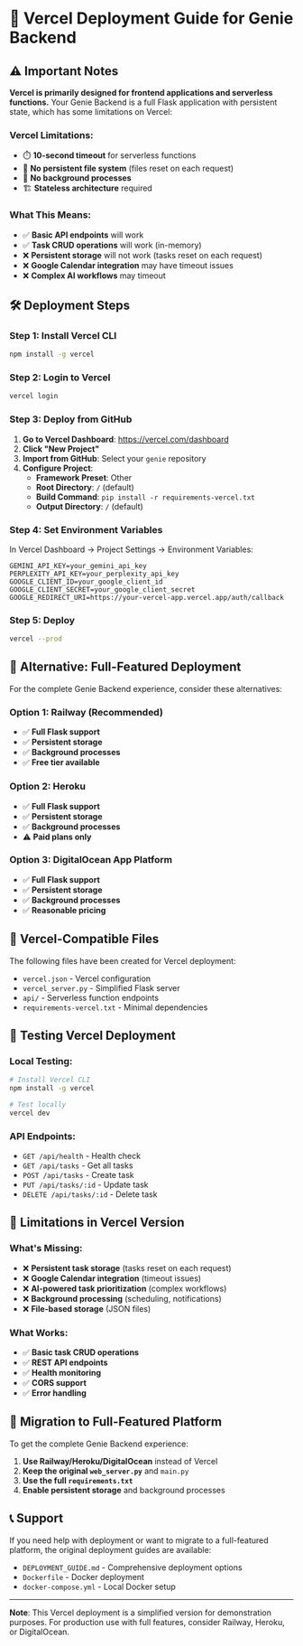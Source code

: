 # 🚀 Vercel Deployment Guide for Genie Backend

## ⚠️ Important Notes

**Vercel is primarily designed for frontend applications and serverless functions.** Your Genie Backend is a full Flask application with persistent state, which has some limitations on Vercel:

### **Vercel Limitations:**
- ⏱️ **10-second timeout** for serverless functions
- 📁 **No persistent file system** (files reset on each request)
- 🔄 **No background processes**
- 🏗️ **Stateless architecture** required

### **What This Means:**
- ✅ **Basic API endpoints** will work
- ✅ **Task CRUD operations** will work (in-memory)
- ❌ **Persistent storage** will not work (tasks reset on each request)
- ❌ **Google Calendar integration** may have timeout issues
- ❌ **Complex AI workflows** may timeout

## 🛠️ Deployment Steps

### **Step 1: Install Vercel CLI**
```bash
npm install -g vercel
```

### **Step 2: Login to Vercel**
```bash
vercel login
```

### **Step 3: Deploy from GitHub**
1. **Go to Vercel Dashboard**: https://vercel.com/dashboard
2. **Click "New Project"**
3. **Import from GitHub**: Select your `genie` repository
4. **Configure Project**:
   - **Framework Preset**: Other
   - **Root Directory**: `/` (default)
   - **Build Command**: `pip install -r requirements-vercel.txt`
   - **Output Directory**: `/` (default)

### **Step 4: Set Environment Variables**
In Vercel Dashboard → Project Settings → Environment Variables:

```
GEMINI_API_KEY=your_gemini_api_key
PERPLEXITY_API_KEY=your_perplexity_api_key
GOOGLE_CLIENT_ID=your_google_client_id
GOOGLE_CLIENT_SECRET=your_google_client_secret
GOOGLE_REDIRECT_URI=https://your-vercel-app.vercel.app/auth/callback
```

### **Step 5: Deploy**
```bash
vercel --prod
```

## 🔧 Alternative: Full-Featured Deployment

For the complete Genie Backend experience, consider these alternatives:

### **Option 1: Railway (Recommended)**
- ✅ **Full Flask support**
- ✅ **Persistent storage**
- ✅ **Background processes**
- ✅ **Free tier available**

### **Option 2: Heroku**
- ✅ **Full Flask support**
- ✅ **Persistent storage**
- ✅ **Background processes**
- ⚠️ **Paid plans only**

### **Option 3: DigitalOcean App Platform**
- ✅ **Full Flask support**
- ✅ **Persistent storage**
- ✅ **Background processes**
- ✅ **Reasonable pricing**

## 📁 Vercel-Compatible Files

The following files have been created for Vercel deployment:

- `vercel.json` - Vercel configuration
- `vercel_server.py` - Simplified Flask server
- `api/` - Serverless function endpoints
- `requirements-vercel.txt` - Minimal dependencies

## 🧪 Testing Vercel Deployment

### **Local Testing:**
```bash
# Install Vercel CLI
npm install -g vercel

# Test locally
vercel dev
```

### **API Endpoints:**
- `GET /api/health` - Health check
- `GET /api/tasks` - Get all tasks
- `POST /api/tasks` - Create task
- `PUT /api/tasks/:id` - Update task
- `DELETE /api/tasks/:id` - Delete task

## 🚨 Limitations in Vercel Version

### **What's Missing:**
- ❌ **Persistent task storage** (tasks reset on each request)
- ❌ **Google Calendar integration** (timeout issues)
- ❌ **AI-powered task prioritization** (complex workflows)
- ❌ **Background processing** (scheduling, notifications)
- ❌ **File-based storage** (JSON files)

### **What Works:**
- ✅ **Basic task CRUD operations**
- ✅ **REST API endpoints**
- ✅ **Health monitoring**
- ✅ **CORS support**
- ✅ **Error handling**

## 🔄 Migration to Full-Featured Platform

To get the complete Genie Backend experience:

1. **Use Railway/Heroku/DigitalOcean** instead of Vercel
2. **Keep the original `web_server.py`** and `main.py`
3. **Use the full `requirements.txt`**
4. **Enable persistent storage** and background processes

## 📞 Support

If you need help with deployment or want to migrate to a full-featured platform, the original deployment guides are available:

- `DEPLOYMENT_GUIDE.md` - Comprehensive deployment options
- `Dockerfile` - Docker deployment
- `docker-compose.yml` - Local Docker setup

---

**Note**: This Vercel deployment is a simplified version for demonstration purposes. For production use with full features, consider Railway, Heroku, or DigitalOcean.

